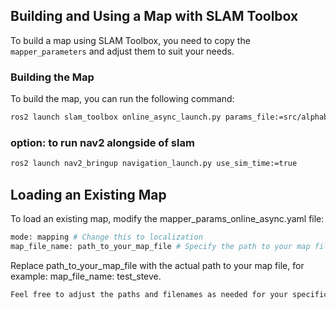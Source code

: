 ## Building and Using a Map with SLAM Toolbox

To build a map using SLAM Toolbox, you need to copy the `mapper_parameters` and adjust them to suit your needs.

### Building the Map

To build the map, you can run the following command:

```bash
ros2 launch slam_toolbox online_async_launch.py params_file:=src/alphabot/alphabot_localization/config/mapper_params_online_async.yaml use_sim_time:=true
```
### option: to run nav2 alongside of slam 

```bash
ros2 launch nav2_bringup navigation_launch.py use_sim_time:=true
```

## Loading an Existing Map
To load an existing map, modify the mapper_params_online_async.yaml file:

```bash
mode: mapping # Change this to localization
map_file_name: path_to_your_map_file # Specify the path to your map file
```

Replace path_to_your_map_file with the actual path to your map file, for example: map_file_name: test_steve.

```bash
Feel free to adjust the paths and filenames as needed for your specific project setup.
```